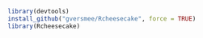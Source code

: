 

```R
library(devtools)
install_github("gversmee/Rcheesecake", force = TRUE)
library(Rcheesecake)
```


```R

```
